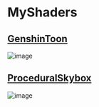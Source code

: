 # MyShaders

## [GenshinToon](https://github.com/Ken-In/MyShaders/tree/main/GenshinToon)
![image](https://user-images.githubusercontent.com/55162087/226932605-2f95733b-0e60-41f0-83a1-331d8c26e5c8.png)

## [ProceduralSkybox](https://github.com/Ken-In/MyShaders/tree/main/ProceduralSkybox)
![image](https://github.com/Ken-In/MyShaders/assets/55162087/8edd5ca2-9ba6-4e4c-ac9d-d84c7c575b27)
